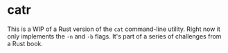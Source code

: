 # catr

This is a WIP of a Rust version of the `cat` command-line utility. Right now it only implements the `-n` and `-b` flags. It's part of a series of challenges from a Rust book.